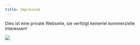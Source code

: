 ```yaml
---
title: Impressum
---
```

Dies ist eine private Webseite, sie verfolgt keinerlei kommerzielle Interessen!

![](/images/logo_unduckover.png)
